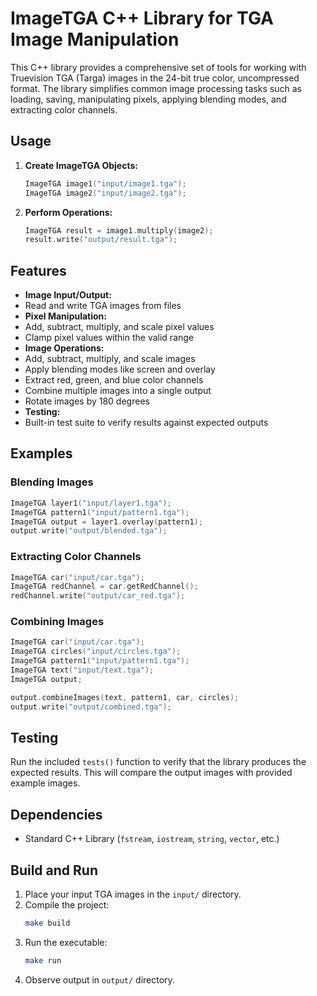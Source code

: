 # ImageTGA C++ Library for TGA Image Manipulation

This C++ library provides a comprehensive set of tools for working with Truevision TGA (Targa) images in the 24-bit true color, uncompressed format. The library simplifies common image processing tasks such as loading, saving, manipulating pixels, applying blending modes, and extracting color channels.


## Usage

1. **Create ImageTGA Objects:**

   ```c++
   ImageTGA image1("input/image1.tga");
   ImageTGA image2("input/image2.tga");
   ```

2. **Perform Operations:**
   ```c++
   ImageTGA result = image1.multiply(image2);
   result.write("output/result.tga");
   ```

 ## Features

- **Image Input/Output:**
- Read and write TGA images from files
- **Pixel Manipulation:**
- Add, subtract, multiply, and scale pixel values
- Clamp pixel values within the valid range
- **Image Operations:**
- Add, subtract, multiply, and scale images
- Apply blending modes like screen and overlay
- Extract red, green, and blue color channels
- Combine multiple images into a single output
- Rotate images by 180 degrees
- **Testing:**
- Built-in test suite to verify results against expected outputs


## Examples

### Blending Images

```c++
ImageTGA layer1("input/layer1.tga");
ImageTGA pattern1("input/pattern1.tga");
ImageTGA output = layer1.overlay(pattern1);
output.write("output/blended.tga");
```

### Extracting Color Channels

```c++
ImageTGA car("input/car.tga");
ImageTGA redChannel = car.getRedChannel();
redChannel.write("output/car_red.tga");
```

### Combining Images

```c++
ImageTGA car("input/car.tga");
ImageTGA circles("input/circles.tga");
ImageTGA pattern1("input/pattern1.tga");
ImageTGA text("input/text.tga");
ImageTGA output;

output.combineImages(text, pattern1, car, circles);
output.write("output/combined.tga");
```

## Testing

Run the included `tests()` function to verify that the library produces the expected results. This will compare the output images with provided example images.

## Dependencies

- Standard C++ Library (`fstream`, `iostream`, `string`, `vector`, etc.)

## Build and Run

1. Place your input TGA images in the `input/` directory.
2. Compile the project:
     ```bash
     make build 
     ```
3. Run the executable:
     ```bash
     make run
4. Observe output in `output/` directory.

